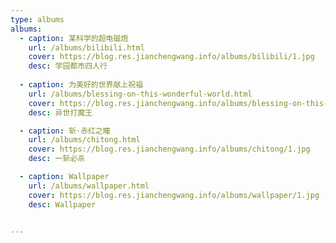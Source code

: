 ```yaml
---
type: albums
albums:
  - caption: 某科学的超电磁炮
    url: /albums/bilibili.html
    cover: https://blog.res.jianchengwang.info/albums/bilibili/1.jpg
    desc: 学园都市四人行
 
  - caption: 为美好的世界献上祝福
    url: /albums/blessing-on-this-wonderful-world.html
    cover: https://blog.res.jianchengwang.info/albums/blessing-on-this-wonderful-world/1.jpg
    desc: 异世打魔王

  - caption: 斩·赤红之瞳
    url: /albums/chitong.html
    cover: https://blog.res.jianchengwang.info/albums/chitong/1.jpg
    desc: 一斩必杀

  - caption: Wallpaper
    url: /albums/wallpaper.html
    cover: https://blog.res.jianchengwang.info/albums/wallpaper/1.jpg
    desc: Wallpaper


---
```

